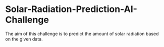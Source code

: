# Solar-Radiation-Prediction-AI-Challenge
The aim of this challenge is to predict the amount of solar radiation based on the given data.
